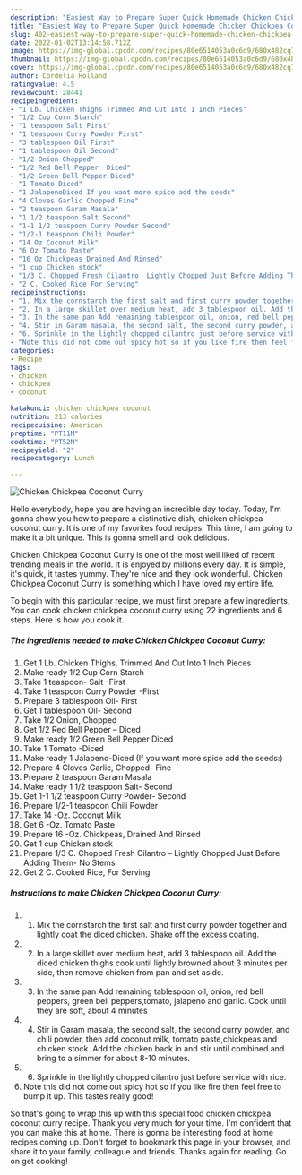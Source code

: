 ```yaml
---
description: "Easiest Way to Prepare Super Quick Homemade Chicken Chickpea Coconut Curry"
title: "Easiest Way to Prepare Super Quick Homemade Chicken Chickpea Coconut Curry"
slug: 402-easiest-way-to-prepare-super-quick-homemade-chicken-chickpea-coconut-curry
date: 2022-01-02T13:14:58.712Z
image: https://img-global.cpcdn.com/recipes/80e6514053a0c6d9/680x482cq70/chicken-chickpea-coconut-curry-recipe-main-photo.jpg
thumbnail: https://img-global.cpcdn.com/recipes/80e6514053a0c6d9/680x482cq70/chicken-chickpea-coconut-curry-recipe-main-photo.jpg
cover: https://img-global.cpcdn.com/recipes/80e6514053a0c6d9/680x482cq70/chicken-chickpea-coconut-curry-recipe-main-photo.jpg
author: Cordelia Holland
ratingvalue: 4.5
reviewcount: 28441
recipeingredient:
- "1 Lb. Chicken Thighs Trimmed And Cut Into 1 Inch Pieces"
- "1/2 Cup Corn Starch"
- "1 teaspoon Salt First"
- "1 teaspoon Curry Powder First"
- "3 tablespoon Oil First"
- "1 tablespoon Oil Second"
- "1/2 Onion Chopped"
- "1/2 Red Bell Pepper  Diced"
- "1/2 Green Bell Pepper Diced"
- "1 Tomato Diced"
- "1 JalapenoDiced If you want more spice add the seeds"
- "4 Cloves Garlic Chopped Fine"
- "2 teaspoon Garam Masala"
- "1 1/2 teaspoon Salt Second"
- "1-1 1/2 teaspoon Curry Powder Second"
- "1/2-1 teaspoon Chili Powder"
- "14 Oz Coconut Milk"
- "6 Oz Tomato Paste"
- "16 Oz Chickpeas Drained And Rinsed"
- "1 cup Chicken stock"
- "1/3 C. Chopped Fresh Cilantro  Lightly Chopped Just Before Adding Them No Stems"
- "2 C. Cooked Rice For Serving"
recipeinstructions:
- "1. Mix the cornstarch the first salt and first curry powder together and lightly coat the diced chicken. Shake off the excess coating."
- "2. In a large skillet over medium heat, add 3 tablespoon oil. Add the diced chicken thighs cook until lightly browned about 3 minutes per side, then remove chicken from pan and set aside."
- "3. In the same pan Add remaining tablespoon oil, onion, red bell peppers, green bell peppers,tomato, jalapeno and garlic. Cook until they are soft, about 4 minutes"
- "4. Stir in Garam masala, the second salt, the second curry powder, and chili powder, then add coconut milk, tomato paste,chickpeas and chicken stock. Add the chicken back in and stir until combined and bring to a simmer for about 8-10 minutes."
- "6. Sprinkle in the lightly chopped cilantro just before service with rice."
- "Note this did not come out spicy hot so if you like fire then feel free to bump it up. This tastes really good!"
categories:
- Recipe
tags:
- chicken
- chickpea
- coconut

katakunci: chicken chickpea coconut 
nutrition: 213 calories
recipecuisine: American
preptime: "PT11M"
cooktime: "PT52M"
recipeyield: "2"
recipecategory: Lunch

---
```



![Chicken Chickpea Coconut Curry](https://img-global.cpcdn.com/recipes/80e6514053a0c6d9/680x482cq70/chicken-chickpea-coconut-curry-recipe-main-photo.jpg)

Hello everybody, hope you are having an incredible day today. Today, I'm gonna show you how to prepare a distinctive dish, chicken chickpea coconut curry. It is one of my favorites food recipes. This time, I am going to make it a bit unique. This is gonna smell and look delicious.



Chicken Chickpea Coconut Curry is one of the most well liked of recent trending meals in the world. It is enjoyed by millions every day. It is simple, it's quick, it tastes yummy. They're nice and they look wonderful. Chicken Chickpea Coconut Curry is something which I have loved my entire life.


To begin with this particular recipe, we must first prepare a few ingredients. You can cook chicken chickpea coconut curry using 22 ingredients and 6 steps. Here is how you cook it.

<!--inarticleads1-->

##### The ingredients needed to make Chicken Chickpea Coconut Curry:

1. Get 1 Lb. Chicken Thighs, Trimmed And Cut Into 1 Inch Pieces
1. Make ready 1/2 Cup Corn Starch
1. Take 1 teaspoon- Salt -First
1. Take 1 teaspoon Curry Powder -First
1. Prepare 3 tablespoon Oil- First
1. Get 1 tablespoon Oil- Second
1. Take 1/2 Onion, Chopped
1. Get 1/2 Red Bell Pepper – Diced
1. Make ready 1/2 Green Bell Pepper Diced
1. Take 1 Tomato -Diced
1. Make ready 1 Jalapeno-Diced (If you want more spice add the seeds:)
1. Prepare 4 Cloves Garlic, Chopped- Fine
1. Prepare 2 teaspoon Garam Masala
1. Make ready 1 1/2 teaspoon Salt- Second
1. Get 1-1 1/2 teaspoon Curry Powder- Second
1. Prepare 1/2-1 teaspoon Chili Powder
1. Take 14 -Oz. Coconut Milk
1. Get 6 -Oz. Tomato Paste
1. Prepare 16 -Oz. Chickpeas, Drained And Rinsed
1. Get 1 cup Chicken stock
1. Prepare 1/3 C. Chopped Fresh Cilantro – Lightly Chopped Just Before Adding Them- No Stems
1. Get 2 C. Cooked Rice, For Serving




<!--inarticleads2-->

##### Instructions to make Chicken Chickpea Coconut Curry:

1. 1. Mix the cornstarch the first salt and first curry powder together and lightly coat the diced chicken. Shake off the excess coating.
1. 2. In a large skillet over medium heat, add 3 tablespoon oil. Add the diced chicken thighs cook until lightly browned about 3 minutes per side, then remove chicken from pan and set aside.
1. 3. In the same pan Add remaining tablespoon oil, onion, red bell peppers, green bell peppers,tomato, jalapeno and garlic. Cook until they are soft, about 4 minutes
1. 4. Stir in Garam masala, the second salt, the second curry powder, and chili powder, then add coconut milk, tomato paste,chickpeas and chicken stock. Add the chicken back in and stir until combined and bring to a simmer for about 8-10 minutes.
1. 6. Sprinkle in the lightly chopped cilantro just before service with rice.
1. Note this did not come out spicy hot so if you like fire then feel free to bump it up. This tastes really good!




So that's going to wrap this up with this special food chicken chickpea coconut curry recipe. Thank you very much for your time. I'm confident that you can make this at home. There is gonna be interesting food at home recipes coming up. Don't forget to bookmark this page in your browser, and share it to your family, colleague and friends. Thanks again for reading. Go on get cooking!
